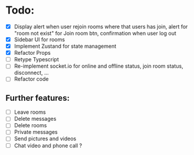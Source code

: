 # Todo:

- [x] Display alert when user rejoin rooms where that users has join, 
alert for "room not exist" for Join room btn,
confirmation when user log out
- [x] Sidebar UI for rooms
- [x] Implement Zustand for state management
- [x] Refactor Props
- [ ] Retype Typescript
- [ ] Re-implement socket.io for online and offline status, join room status, disconnect, ...
- [ ] Refactor code

## Further features:
- [ ] Leave rooms
- [ ] Delete messages
- [ ] Delete rooms
- [ ] Private messages
- [ ] Send pictures and videos
- [ ] Chat video and phone call ?